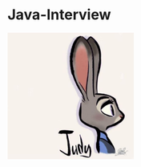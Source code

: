 # Java-Interview

<img src="https://github.com/JudyWang88/Java-Interview/blob/master/images/20160316145108_ZWjL3.thumb.700_0.jpeg" style="max-width:50%;"/>
